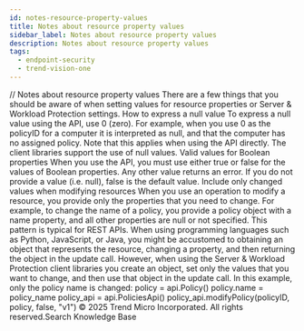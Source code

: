 ```yaml
---
id: notes-resource-property-values
title: Notes about resource property values
sidebar_label: Notes about resource property values
description: Notes about resource property values
tags:
  - endpoint-security
  - trend-vision-one
---
```


/*<![CDATA[*/ $('#title').html($('meta[name=map-description]').attr('content')); /*]]>*/ Notes about resource property values There are a few things that you should be aware of when setting values for resource properties or Server & Workload Protection settings. How to express a null value To express a null value using the API, use 0 (zero). For example, when you use 0 as the policyID for a computer it is interpreted as null, and that the computer has no assigned policy. Note that this applies when using the API directly. The client libraries support the use of null values. Valid values for Boolean properties When you use the API, you must use either true or false for the values of Boolean properties. Any other value returns an error. If you do not provide a value (i.e. null), false is the default value. Include only changed values when modifying resources When you use an operation to modify a resource, you provide only the properties that you need to change. For example, to change the name of a policy, you provide a policy object with a name property, and all other properties are null or not specified. This pattern is typical for REST APIs. When using programming languages such as Python, JavaScript, or Java, you might be accustomed to obtaining an object that represents the resource, changing a property, and then returning the object in the update call. However, when using the Server & Workload Protection client libraries you create an object, set only the values that you want to change, and then use that object in the update call. In this example, only the policy name is changed: policy = api.Policy() policy.name = policy_name policy_api = api.PoliciesApi() policy_api.modifyPolicy(policyID, policy, false, "v1") © 2025 Trend Micro Incorporated. All rights reserved.Search Knowledge Base